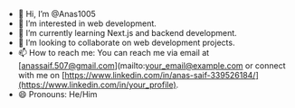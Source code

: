 - 👋 Hi, I’m @Anas1005
- 👀 I’m interested in web development.
- 🌱 I’m currently learning Next.js and backend development.
- 💞️ I’m looking to collaborate on web development projects.
- 📫 How to reach me: You can reach me via email at [anassaif.507@gmail.com](mailto:your_email@example.com or connect with me on [https://www.linkedin.com/in/anas-saif-339526184/](https://www.linkedin.com/in/your_profile).
- 😄 Pronouns: He/Him



<!---
Anas1005/Anas1005 is a ✨ special ✨ repository because its `README.md` (this file) appears on your GitHub profile.
You can click the Preview link to take a look at your changes.
--->
